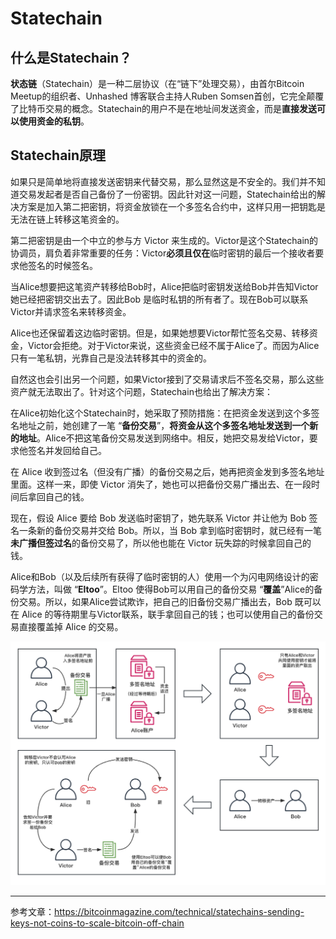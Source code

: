 # Statechain

## 什么是Statechain？

**状态链**（Statechain）是一种二层协议（在“链下”处理交易），由首尔Bitcoin Meetup的组织者、Unhashed 博客联合主持人Ruben Somsen首创，它完全颠覆了比特币交易的概念。Statechain的用户不是在地址间发送资金，而是**直接发送可以使用资金的私钥**。

## Statechain原理

如果只是简单地将直接发送密钥来代替交易，那么显然这是不安全的。我们并不知道交易发起者是否自己备份了一份密钥。因此针对这一问题，Statechain给出的解决方案是加入第二把密钥，将资金放锁在一个多签名合约中，这样只用一把钥匙是无法在链上转移这笔资金的。

第二把密钥是由一个中立的参与方 Victor 来生成的。Victor是这个Statechain的协调员，肩负着非常重要的任务：Victor**必须且仅在**临时密钥的最后一个接收者要求他签名的时候签名。

当Alice想要把这笔资产转移给Bob时，Alice把临时密钥发送给Bob并告知Victor她已经把密钥交出去了。因此Bob 是临时私钥的所有者了。现在Bob可以联系Victor并请求签名来转移资金。

Alice也还保留着这边临时密钥。但是，如果她想要Victor帮忙签名交易、转移资金，Victor会拒绝。对于Victor来说，这些资金已经不属于Alice了。而因为Alice只有一笔私钥，光靠自己是没法转移其中的资金的。

自然这也会引出另一个问题，如果Victor接到了交易请求后不签名交易，那么这些资产就无法取出了。针对这个问题，Statechain也给出了解决方案：

在Alice初始化这个Statechain时，她采取了预防措施：在把资金发送到这个多签名地址之前，她创建了一笔 “**备份交易**”，**将资金从这个多签名地址发送到一个新的地址**。Alice不把这笔备份交易发送到网络中。相反，她把交易发给Victor，要求他签名并发回给自己。

在 Alice 收到签过名（但没有广播）的备份交易之后，她再把资金发到多签名地址里面。这样一来，即使 Victor 消失了，她也可以把备份交易广播出去、在一段时间后拿回自己的钱。

现在，假设 Alice 要给 Bob 发送临时密钥了，她先联系 Victor 并让他为 Bob 签名一条新的备份交易并交给 Bob。所以，当 Bob 拿到临时密钥时，就已经有一笔**未广播但签过名**的备份交易了，所以他也能在 Victor 玩失踪的时候拿回自己的钱。

Alice和Bob（以及后续所有获得了临时密钥的人）使用一个为闪电网络设计的密码学方法，叫做 “**Eltoo**”。Eltoo 使得Bob可以用自己的备份交易 “**覆盖**”Alice的备份交易。所以，如果Alice尝试欺诈，把自己的旧备份交易广播出去，Bob 既可以在 Alice 的等待期里与Victor联系，联手拿回自己的钱；也可以使用自己的备份交易直接覆盖掉 Alice 的交易。

![statechain](/graph/statechain.png)

***

参考文章：https://bitcoinmagazine.com/technical/statechains-sending-keys-not-coins-to-scale-bitcoin-off-chain
